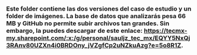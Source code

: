 ### Este folder contiene las dos versiones del caso de estudio y un folder de imágenes. La base de datos que analizarás pesa 66 MB y GitHub no permite subir archivos tan grandes. Sin embargo, la puedes descargar de este enlace: https://tecmx-my.sharepoint.com/:x:/g/personal/sauljz_tec_mx/EQYY5NxQj3RAnv80UZXn4i0BRDOny_jVZgfCp2uNZkuAzg?e=5o8R1Z. 
